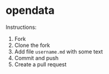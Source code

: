 opendata
========

Instructions:

1. Fork
2. Clone the fork
3. Add file `username.md` with some text
4. Commit and push
5. Create a pull request
